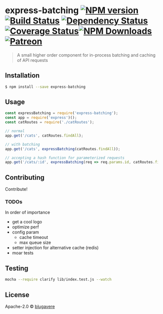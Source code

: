 # express-batching [![NPM version][npm-image]][npm-url] [![Build Status][travis-image]][travis-url] [![Dependency Status][daviddm-image]][daviddm-url] [![Coverage Status](https://coveralls.io/repos/github/blugavere/express-batching/badge.svg?branch=master)](https://coveralls.io/github/blugavere/express-batching?branch=master)[![NPM Downloads](https://img.shields.io/npm/dm/express-batching.svg?style=flat)](https://www.npmjs.com/package/express-batching)[![Patreon](https://img.shields.io/badge/patreon-support%20the%20author-blue.svg)](https://www.patreon.com/blugavere)

> A small higher order component for in-process batching and caching of API requests

## Installation

```sh
$ npm install --save express-batching
```

## Usage

```js
const expressBatching = require('express-batching');
const app = require('express')();
const catRoutes = require('./catRoutes');

// normal
app.get('/cats', catRoutes.findAll);

// with batching
app.get('/cats', expressBatching(catRoutes.findAll));

// accepting a hash function for parameterized requests
app.get('/cats/:id', expressBatching(req => req.params.id, catRoutes.findOne));

```

## Contributing

Contribute!

### TODOs
In order of importance

- get a cool logo
- optimize perf
- config param 
  - cache timeout
  - max queue size
- setter injection for alternative cache (redis)
- moar tests

## Testing

```bash
mocha --require clarify lib/index.test.js --watch
```

## License

Apache-2.0 © [blugavere](http://benlugavere.com)


[npm-image]: https://badge.fury.io/js/express-batching.svg
[npm-url]: https://npmjs.org/package/express-batching
[travis-image]: https://travis-ci.org/blugavere/express-batching.svg?branch=master
[travis-url]: https://travis-ci.org/blugavere/express-batching
[daviddm-image]: https://david-dm.org/blugavere/express-batching.svg?theme=shields.io
[daviddm-url]: https://david-dm.org/blugavere/express-batching
[coveralls-image]: https://coveralls.io/repos/blugavere/express-batching/badge.svg
[coveralls-url]: https://coveralls.io/r/blugavere/express-batching
